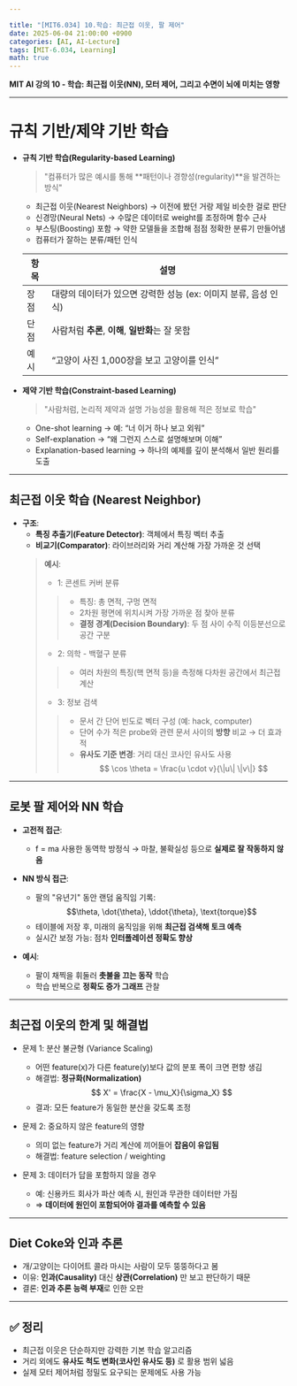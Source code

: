 ```yaml
---

title: "[MIT6.034] 10.학습: 최근접 이웃, 팔 제어"
date: 2025-06-04 21:00:00 +0900
categories: [AI, AI-Lecture]
tags: [MIT-6.034, Learning]
math: true
---
```


**MIT AI 강의 10 - 학습: 최근접 이웃(NN), 모터 제어, 그리고 수면이 뇌에 미치는 영향**

---

# **규칙 기반/제약 기반 학습**

* **규칙 기반 학습(Regularity-based Learning)**
  > "컴퓨터가 많은 예시를 통해 **패턴이나 경향성(regularity)**을 발견하는 방식"
  * 최근접 이웃(Nearest Neighbors)
    → 이전에 봤던 거랑 제일 비슷한 걸로 판단
  * 신경망(Neural Nets)
    → 수많은 데이터로 weight를 조정하며 함수 근사
  * 부스팅(Boosting) 포함
    → 약한 모델들을 조합해 점점 정확한 분류기 만들어냄
  * 컴퓨터가 잘하는 분류/패턴 인식

  | 항목 | 설명                                                            |
  | ---- | --------------------------------------------------------------- |
  | 장점 | 대량의 데이터가 있으면 강력한 성능 (ex: 이미지 분류, 음성 인식) |
  | 단점 | 사람처럼 **추론**, **이해**, **일반화**는 잘 못함               |
  | 예시 | “고양이 사진 1,000장을 보고 고양이를 인식”                      |


* **제약 기반 학습(Constraint-based Learning)**
  > "사람처럼, 논리적 제약과 설명 가능성을 활용해 적은 정보로 학습"
  * One-shot learning → 예: “너 이거 하나 보고 외워”
  * Self-explanation → “왜 그런지 스스로 설명해보며 이해”
  * Explanation-based learning → 하나의 예제를 깊이 분석해서 일반 원리를 도출

---

## **최근접 이웃 학습 (Nearest Neighbor)**

- **구조**:
  * **특징 추출기(Feature Detector)**: 객체에서 특징 벡터 추출
  * **비교기(Comparator)**: 라이브러리와 거리 계산해 가장 가까운 것 선택
  > **예시**:
  > - 1: 콘센트 커버 분류
  > > - 특징: 총 면적, 구멍 면적
  > > - 2차원 평면에 위치시켜 가장 가까운 점 찾아 분류
  > > - **결정 경계(Decision Boundary)**: 두 점 사이 수직 이등분선으로 공간 구분
  > - 2: 의학 - 백혈구 분류
  > > - 여러 차원의 특징(핵 면적 등)을 측정해 다차원 공간에서 최근접 계산
  > - 3: 정보 검색
  > > - 문서 간 단어 빈도로 벡터 구성 (예: hack, computer)
  > > - 단어 수가 적은 probe와 관련 문서 사이의 **방향** 비교 → 더 효과적
  > > - **유사도 기준 변경**: 거리 대신 코사인 유사도 사용
  $$
  \cos \theta = \frac{u \cdot v}{\|u\| \|v\|}
  $$



---

## **로봇 팔 제어와 NN 학습**

- **고전적 접근**:
  * f = ma 사용한 동역학 방정식 → 마찰, 불확실성 등으로 **실제로 잘 작동하지 않음**

- **NN 방식 접근**:
  * 팔의 "유년기" 동안 랜덤 움직임 기록: $$\theta, \dot{\theta}, \ddot{\theta}, \text{torque}$$
  * 테이블에 저장 후, 미래의 움직임을 위해 **최근접 검색해 토크 예측**
  * 실시간 보정 가능: 점차 **인터폴레이션 정확도 향상**

- **예시**: 
  * 팔이 채찍을 휘둘러 **촛불을 끄는 동작** 학습
  * 학습 반복으로 **정확도 증가 그래프** 관찰

---

## **최근접 이웃의 한계 및 해결법**

- 문제 1: 분산 불균형 (Variance Scaling)
  * 어떤 feature(x)가 다른 feature(y)보다 값의 분포 폭이 크면 편향 생김
  * 해결법: **정규화(Normalization)**
    $$
    X' = \frac{X - \mu_X}{\sigma_X}
    $$
  * 결과: 모든 feature가 동일한 분산을 갖도록 조정

- 문제 2: 중요하지 않은 feature의 영향
  * 의미 없는 feature가 거리 계산에 끼어들어 **잡음이 유입됨**
  * 해결법: feature selection / weighting

- 문제 3: 데이터가 답을 포함하지 않을 경우
  * 예: 신용카드 회사가 파산 예측 시, 원인과 무관한 데이터만 가짐
  * ⇒ **데이터에 원인이 포함되어야 결과를 예측할 수 있음**

---

## **Diet Coke와 인과 추론**

* 개/고양이는 다이어트 콜라 마시는 사람이 모두 뚱뚱하다고 봄
* 이유: **인과(Causality)** 대신 **상관(Correlation)** 만 보고 판단하기 때문
* 결론: **인과 추론 능력 부재**로 인한 오판

---

## **✅ 정리**

* 최근접 이웃은 단순하지만 강력한 기본 학습 알고리즘
* 거리 외에도 **유사도 척도 변화(코사인 유사도 등)** 로 활용 범위 넓음
* 실제 모터 제어처럼 정밀도 요구되는 문제에도 사용 가능
